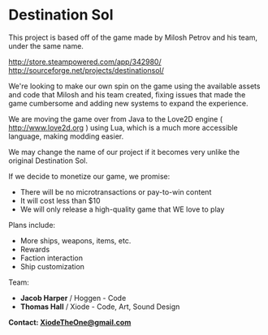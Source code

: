 # Destination Sol
This project is based off of the game made by Milosh Petrov and his team, under the same name.

http://store.steampowered.com/app/342980/
http://sourceforge.net/projects/destinationsol/

We're looking to make our own spin on the game using the available assets and code that Milosh and his team created, fixing issues that made the game cumbersome and adding new systems to expand the experience.

We are moving the game over from Java to the Love2D engine ( http://www.love2d.org ) using Lua, which is a much more accessible language, making modding easier.

We may change the name of our project if it becomes very unlike the original Destination Sol.

If we decide to monetize our game, we promise:
* There will be no microtransactions or pay-to-win content
* It will cost less than $10
* We will only release a high-quality game that WE love to play

Plans include:
* More ships, weapons, items, etc.
* Rewards
* Faction interaction
* Ship customization

Team:
* <b>Jacob Harper</b> / Hoggen   - Code
* <b>Thomas Hall</b> / Xiode     - Code, Art, Sound Design

<b>Contact: XiodeTheOne@gmail.com</b>

